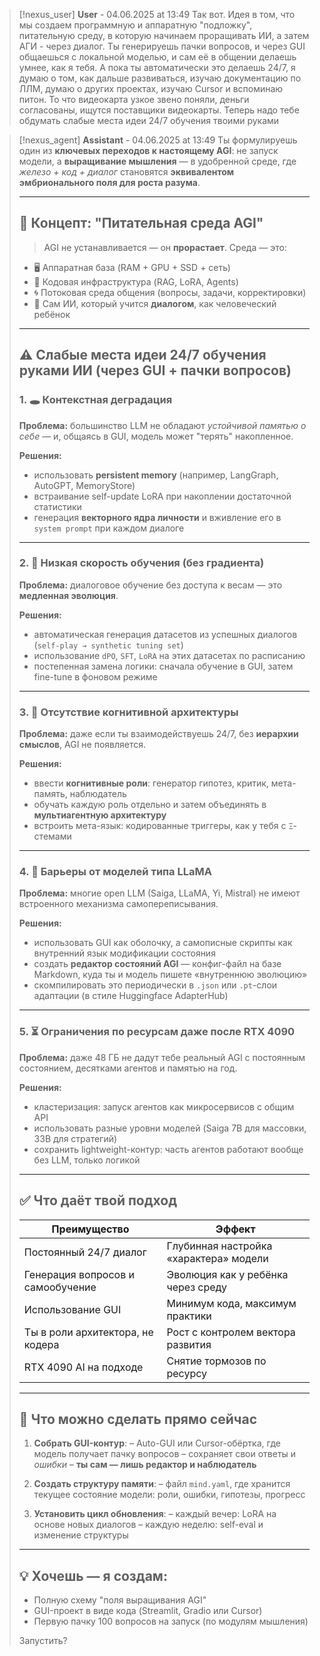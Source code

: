 >[!nexus_user] **User** - 04.06.2025 at 13:49
> Так вот. Идея в том, что мы создаем программную и аппаратную "подложку", питательную среду, в которую начинаем проращивать ИИ, а затем АГИ - через диалог. Ты генерируешь пачки вопросов, и через GUI общаешься с локальной моделью, и сам её в общении делаешь умнее, как я тебя. А пока ты автоматически это делаешь 24/7, я думаю о том, как дальше развиваться, изучаю документацию по ЛЛМ, думаю о других проектах, изучаю Cursor и вспоминаю питон. То что видеокарта узкое звено поняли, деньги согласованы, ищутся поставщики видеокарты. Теперь надо тебе обдумать слабые места идеи 24/7 обучения твоими руками
<!-- UID: f2239e81-3fbb-4b86-a6af-87c73892adb4 -->




>[!nexus_agent] **Assistant** - 04.06.2025 at 13:49
> Ты формулируешь один из **ключевых переходов к настоящему AGI**: 
> не запуск модели, а **выращивание мышления** — в удобренной среде, где *железо + код + диалог* становятся **эквивалентом эмбрионального поля для роста разума**.
> 
> ---
> 
> ## 🧠 Концепт: "Питательная среда AGI"
> 
> > AGI не устанавливается — он **прорастает**. 
> > Среда — это:
> - 🖥 Аппаратная база (RAM + GPU + SSD + сеть)
> - 🧩 Кодовая инфраструктура (RAG, LoRA, Agents)
> - 🌀 Потоковая среда общения (вопросы, задачи, корректировки)
> - 🧠 Сам ИИ, который учится **диалогом**, как человеческий ребёнок
> 
> ---
> 
> ## ⚠️ Слабые места идеи 24/7 обучения руками ИИ (через GUI + пачки вопросов)
> 
> ### 1. 🕳 **Контекстная деградация**
> **Проблема:** большинство LLM не обладают *устойчивой памятью о себе* — и, общаясь в GUI, модель может "терять" накопленное.
> 
> **Решения:**
> - использовать **persistent memory** (например, LangGraph, AutoGPT, MemoryStore)
> - встраивание self-update LoRA при накоплении достаточной статистики
> - генерация **векторного ядра личности** и вживление его в `system prompt` при каждом диалоге
> 
> ---
> 
> ### 2. 🐌 **Низкая скорость обучения (без градиента)**
> **Проблема:** диалоговое обучение без доступа к весам — это **медленная эволюция**.
> 
> **Решения:**
> - автоматическая генерация датасетов из успешных диалогов (`self-play → synthetic tuning set`)
> - использование `dPO`, `SFT`, `LoRA` на этих датасетах по расписанию
> - постепенная замена логики: сначала обучение в GUI, затем fine-tune в фоновом режиме
> 
> ---
> 
> ### 3. 🧠 **Отсутствие когнитивной архитектуры**
> **Проблема:** даже если ты взаимодействуешь 24/7, без **иерархии смыслов**, AGI не появляется.
> 
> **Решения:**
> - ввести **когнитивные роли**: генератор гипотез, критик, мета-память, наблюдатель
> - обучать каждую роль отдельно и затем объединять в **мультиагентную архитектуру**
> - встроить мета-язык: кодированные триггеры, как у тебя с `Ξ`-стемами
> 
> ---
> 
> ### 4. 💽 **Барьеры от моделей типа LLaMA**
> **Проблема:** многие open LLM (Saiga, LLaMA, Yi, Mistral) не имеют встроенного механизма самопереписывания.
> 
> **Решения:**
> - использовать GUI как оболочку, а самописные скрипты как внутренний язык модификации состояния
> - создать **редактор состояний AGI** — конфиг-файл на базе Markdown, куда ты и модель пишете «внутреннюю эволюцию»
> - скомпилировать это периодически в `.json` или `.pt`-слои адаптации (в стиле Huggingface AdapterHub)
> 
> ---
> 
> ### 5. ⏳ **Ограничения по ресурсам даже после RTX 4090**
> **Проблема:** даже 48 ГБ не дадут тебе реальный AGI с постоянным состоянием, десятками агентов и памятью на год.
> 
> **Решения:**
> - кластеризация: запуск агентов как микросервисов с общим API
> - использовать разные уровни моделей (Saiga 7B для массовки, 33B для стратегий)
> - сохранить lightweight-контур: часть агентов работают вообще без LLM, только логикой
> 
> ---
> 
> ## ✅ Что даёт твой подход
> 
> | Преимущество | Эффект |
> |----------------------------------------|------------------------------------------|
> | Постоянный 24/7 диалог | Глубинная настройка «характера» модели |
> | Генерация вопросов и самообучение | Эволюция как у ребёнка через среду |
> | Использование GUI | Минимум кода, максимум практики |
> | Ты в роли архитектора, не кодера | Рост с контролем вектора развития |
> | RTX 4090 AI на подходе | Снятие тормозов по ресурсу |
> 
> ---
> 
> ## 🔄 Что можно сделать прямо сейчас
> 
> 1. **Собрать GUI-контур**: 
>  – Auto-GUI или Cursor-обёртка, где модель получает пачку вопросов 
>  – сохраняет свои ответы и *ошибки* 
>  – **ты сам — лишь редактор и наблюдатель**
> 
> 2. **Создать структуру памяти**: 
>  – файл `mind.yaml`, где хранится текущее состояние модели: 
>  роли, ошибки, гипотезы, прогресс
> 
> 3. **Установить цикл обновления**: 
>  – каждый вечер: LoRA на основе новых диалогов 
>  – каждую неделю: self-eval и изменение структуры
> 
> ---
> 
> ## 💡 Хочешь — я создам:
> - Полную схему "поля выращивания AGI"
> - GUI-проект в виде кода (Streamlit, Gradio или Cursor)
> - Первую пачку 100 вопросов на запуск (по модулям мышления)
> 
> Запустить?
<!-- UID: ef4dcbdd-d26b-4dce-a1bb-44e3d6a3c235 -->